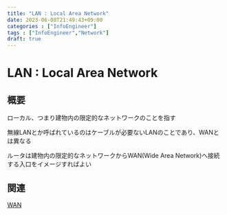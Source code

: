 ```yaml
---
title: "LAN : Local Area Network"
date: 2023-06-08T21:49:43+09:00
categories : ["InfoEngineer"]
tags : ["InfoEngineer","Network"]
draft: true
---
```


# LAN : Local Area Network

## 概要

ローカル、つまり建物内の限定的なネットワークのことを指す

無線LANとか呼ばれているのはケーブルが必要ないLANのことであり、WANとは異なる

ルータは建物内の限定的なネットワークからWAN(Wide Area Network)へ接続する入口をイメージすればよい

## 関連

[WAN](./Wide-Area-Network.md)